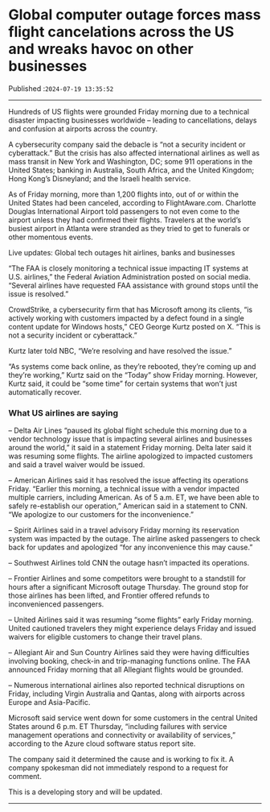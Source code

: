 # Global computer outage forces mass flight cancelations across the US and wreaks havoc on other businesses

Published :`2024-07-19 13:35:52`

---

Hundreds of US flights were grounded Friday morning due to a technical disaster impacting businesses worldwide – leading to cancellations, delays and confusion at airports across the country.

A cybersecurity company said the debacle is “not a security incident or cyberattack.” But the crisis has also affected international airlines as well as mass transit in New York and Washington, DC; some 911 operations in the United States; banking in Australia, South Africa, and the United Kingdom; Hong Kong’s Disneyland; and the Israeli health service.

As of Friday morning, more than 1,200 flights into, out of or within the United States had been canceled, according to FlightAware.com. Charlotte Douglas International Airport told passengers to not even come to the airport unless they had confirmed their flights. Travelers at the world’s busiest airport in Atlanta were stranded as they tried to get to funerals or other momentous events.

Live updates: Global tech outages hit airlines, banks and businesses

“The FAA is closely monitoring a technical issue impacting IT systems at U.S. airlines,” the Federal Aviation Administration posted on social media. “Several airlines have requested FAA assistance with ground stops until the issue is resolved.”

CrowdStrike, a cybersecurity firm that has Microsoft among its clients, “is actively working with customers impacted by a defect found in a single content update for Windows hosts,” CEO George Kurtz posted on X. “This is not a security incident or cyberattack.”

Kurtz later told NBC, “We’re resolving and have resolved the issue.”

“As systems come back online, as they’re rebooted, they’re coming up and they’re working,” Kurtz said on the “Today” show Friday morning. However, Kurtz said, it could be “some time” for certain systems that won’t just automatically recover.

### What US airlines are saying

– Delta Air Lines “paused its global flight schedule this morning due to a vendor technology issue that is impacting several airlines and businesses around the world,” it said in a statement Friday morning. Delta later said it was resuming some flights. The airline apologized to impacted customers and said a travel waiver would be issued.

– American Airlines said it has resolved the issue affecting its operations Friday. “Earlier this morning, a technical issue with a vendor impacted multiple carriers, including American. As of 5 a.m. ET, we have been able to safely re-establish our operation,” American said in a statement to CNN. “We apologize to our customers for the inconvenience.”

– Spirit Airlines said in a travel advisory Friday morning its reservation system was impacted by the outage. The airline asked passengers to check back for updates and apologized “for any inconvenience this may cause.”

– Southwest Airlines told CNN the outage hasn’t impacted its operations.

– Frontier Airlines and some competitors were brought to a standstill for hours after a significant Microsoft outage Thursday. The ground stop for those airlines has been lifted, and Frontier offered refunds to inconvenienced passengers.

– United Airlines said it was resuming “some flights” early Friday morning. United cautioned travelers they might experience delays Friday and issued waivers for eligible customers to change their travel plans.

– Allegiant Air and Sun Country Airlines said they were having difficulties involving booking, check-in and trip-managing functions online. The FAA announced Friday morning that all Allegiant flights would be grounded.

– Numerous international airlines also reported technical disruptions on Friday, including Virgin Australia and Qantas, along with airports across Europe and Asia-Pacific.

Microsoft said service went down for some customers in the central United States around 6 p.m. ET Thursday, “including failures with service management operations and connectivity or availability of services,” according to the Azure cloud software status report site.

The company said it determined the cause and is working to fix it. A company spokesman did not immediately respond to a request for comment.

This is a developing story and will be updated.

---

